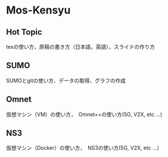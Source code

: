 # Mos-Kensyu

## Hot Topic
texの使い方，原稿の書き方（日本語，英語），スライドの作り方

## SUMO
SUMOとgitの使い方、データの取得、グラフの作成

## Omnet
仮想マシン（VM）の使い方，　Omnet++の使い方(5G, V2X, etc ...)

## NS3
仮想マシン（Docker）の使い方，　NS3の使い方(5G, V2X, etc ...）
